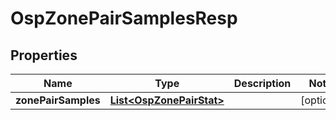 # OspZonePairSamplesResp

## Properties
Name | Type | Description | Notes
------------ | ------------- | ------------- | -------------
**zonePairSamples** | [**List&lt;OspZonePairStat&gt;**](OspZonePairStat.md) |  |  [optional]
